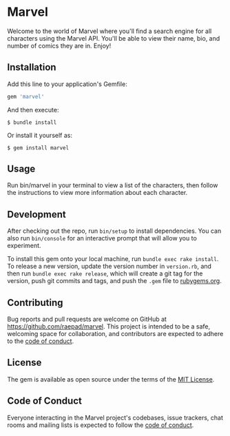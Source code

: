 # Marvel

Welcome to the world of Marvel where you'll find a search engine for all characters using the Marvel API. You'll be able to view their name, bio, and number of comics they are in. Enjoy!


## Installation

Add this line to your application's Gemfile:

```ruby
gem 'marvel'
```

And then execute:

    $ bundle install

Or install it yourself as:

    $ gem install marvel

## Usage

Run bin/marvel in your terminal to view a list of the characters, then follow the instructions to view more information about each character.

## Development

After checking out the repo, run `bin/setup` to install dependencies. You can also run `bin/console` for an interactive prompt that will allow you to experiment.

To install this gem onto your local machine, run `bundle exec rake install`. To release a new version, update the version number in `version.rb`, and then run `bundle exec rake release`, which will create a git tag for the version, push git commits and tags, and push the `.gem` file to [rubygems.org](https://rubygems.org).

## Contributing

Bug reports and pull requests are welcome on GitHub at https://github.com/raepad/marvel. This project is intended to be a safe, welcoming space for collaboration, and contributors are expected to adhere to the [code of conduct](https://github.com/raepad/marvel/blob/master/CODE_OF_CONDUCT.md).


## License

The gem is available as open source under the terms of the [MIT License](https://opensource.org/licenses/MIT).

## Code of Conduct

Everyone interacting in the Marvel project's codebases, issue trackers, chat rooms and mailing lists is expected to follow the [code of conduct](https://github.com/raepad/marvel/blob/master/CODE_OF_CONDUCT.md).
